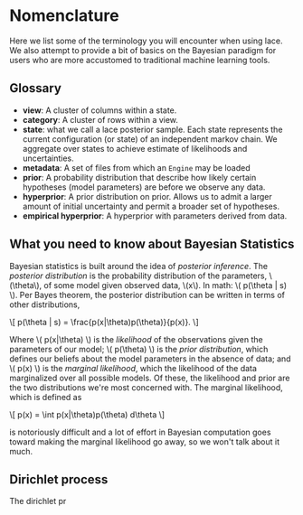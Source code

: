 # Nomenclature

Here we list some of the terminology you will encounter when using lace. We
also attempt to provide a bit of basics on the Bayesian paradigm for users who
are more accustomed to traditional machine learning tools.

## Glossary

- **view**: A cluster of columns within a state.
- **category**: A cluster of rows within a view.
- **state**: what we call a lace posterior sample. Each state represents the
    current configuration (or state) of an independent markov chain. We
    aggregate over states to achieve estimate of likelihoods and uncertainties.
- **metadata**: A set of files from which an `Engine` may be loaded
- **prior**: A probability distribution that describe how likely certain
    hypotheses (model parameters) are before we observe any data.
- **hyperprior**: A prior distribution on prior. Allows us to admit a larger
    amount of initial uncertainty and permit a broader set of hypotheses.
- **empirical hyperprior**: A hyperprior with parameters derived from data.

## What you need to know about Bayesian Statistics

Bayesian statistics is built around the idea of *posterior inference*. The
*posterior distribution* is the probability distribution of the parameters,
\\(\theta\\), of some model given observed data, \\(x\\). In math: \\( p(\theta
| s) \\). Per Bayes theorem, the posterior distribution can be written in terms
of other distributions,

\\[
p(\theta | s) = \frac{p(x|\theta)p(\theta)}{p(x)}.
\\]

Where \\( p(x|\theta) \\) is the *likelihood* of the observations given the
parameters of our model; \\( p(\theta) \\) is the *prior distribution*, which
defines our beliefs about the model parameters in the absence of data; and \\(
p(x) \\) is the *marginal likelihood*, which the likelihood of the data
marginalized over all possible models. Of these, the likelihood and prior are
the two distributions we're most concerned with. The marginal likelihood, which
is defined as

\\[
    p(x) = \int p(x|\theta)p(\theta) d\theta
\\]

is notoriously difficult and a lot of effort in Bayesian computation goes
toward making the marginal likelihood go away, so we won't talk about it much.

## Dirichlet process

The dirichlet pr
